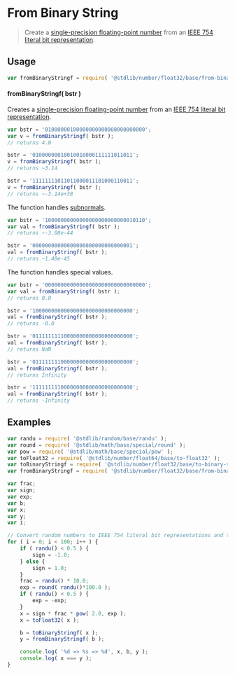 <!--

@license Apache-2.0

Copyright (c) 2018 The Stdlib Authors.

Licensed under the Apache License, Version 2.0 (the "License");
you may not use this file except in compliance with the License.
You may obtain a copy of the License at

   http://www.apache.org/licenses/LICENSE-2.0

Unless required by applicable law or agreed to in writing, software
distributed under the License is distributed on an "AS IS" BASIS,
WITHOUT WARRANTIES OR CONDITIONS OF ANY KIND, either express or implied.
See the License for the specific language governing permissions and
limitations under the License.

-->

# From Binary String

> Create a [single-precision floating-point number][ieee754] from an [IEEE 754 literal bit representation][@stdlib/number/float32/base/to-binary-string].

<section class="usage">

## Usage

```javascript
var fromBinaryStringf = require( '@stdlib/number/float32/base/from-binary-string' );
```

#### fromBinaryStringf( bstr )

Creates a [single-precision floating-point number][ieee754] from an [IEEE 754 literal bit representation][@stdlib/number/float32/base/to-binary-string].

```javascript
var bstr = '01000000100000000000000000000000';
var v = fromBinaryStringf( bstr );
// returns 4.0

bstr = '01000000010010010000111111011011';
v = fromBinaryStringf( bstr );
// returns ~3.14

bstr = '11111111011011000011101000110011';
v = fromBinaryStringf( bstr );
// returns ~-3.14e+38
```

The function handles [subnormals][subnormals].

```javascript
var bstr = '10000000000000000000000000010110';
var val = fromBinaryStringf( bstr );
// returns ~-3.08e-44

bstr = '00000000000000000000000000000001';
val = fromBinaryStringf( bstr );
// returns ~1.40e-45
```

The function handles special values.

```javascript
var bstr = '00000000000000000000000000000000';
var val = fromBinaryStringf( bstr );
// returns 0.0

bstr = '10000000000000000000000000000000';
val = fromBinaryStringf( bstr );
// returns -0.0

bstr = '01111111110000000000000000000000';
val = fromBinaryStringf( bstr );
// returns NaN

bstr = '01111111100000000000000000000000';
val = fromBinaryStringf( bstr );
// returns Infinity

bstr = '11111111100000000000000000000000';
val = fromBinaryStringf( bstr );
// returns -Infinity
```

</section>

<!-- /.usage -->

<section class="examples">

## Examples

<!-- eslint no-undef: "error" -->

```javascript
var randu = require( '@stdlib/random/base/randu' );
var round = require( '@stdlib/math/base/special/round' );
var pow = require( '@stdlib/math/base/special/pow' );
var toFloat32 = require( '@stdlib/number/float64/base/to-float32' );
var toBinaryStringf = require( '@stdlib/number/float32/base/to-binary-string' );
var fromBinaryStringf = require( '@stdlib/number/float32/base/from-binary-string' );

var frac;
var sign;
var exp;
var b;
var x;
var y;
var i;

// Convert random numbers to IEEE 754 literal bit representations and then convert them back...
for ( i = 0; i < 100; i++ ) {
    if ( randu() < 0.5 ) {
        sign = -1.0;
    } else {
        sign = 1.0;
    }
    frac = randu() * 10.0;
    exp = round( randu()*100.0 );
    if ( randu() < 0.5 ) {
        exp = -exp;
    }
    x = sign * frac * pow( 2.0, exp );
    x = toFloat32( x );

    b = toBinaryStringf( x );
    y = fromBinaryStringf( b );

    console.log( '%d => %s => %d', x, b, y );
    console.log( x === y );
}
```

</section>

<!-- /.examples -->

<section class="links">

[ieee754]: https://en.wikipedia.org/wiki/IEEE_754-1985

[subnormals]: https://en.wikipedia.org/wiki/Denormal_number

[@stdlib/number/float32/base/to-binary-string]: https://github.com/stdlib-js/number/tree/main/float32/base/to-binary-string

</section>

<!-- /.links -->
